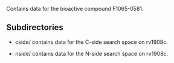 Contains data for the bioactive compound F1065-0581.

## Subdirectories

- cside/ contains data for the C-side search space on rv1908c.

- nside/ contains data for the N-side search space on rv1908c.


